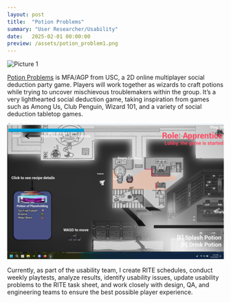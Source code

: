 ```yaml
---
layout: post
title:  "Potion Problems"
summary: "User Researcher/Usability"
date:   2025-02-01 00:00:00
preview: /assets/potion_problem1.png
---
```


![Picture 1](/assets/potion_problem2.png)

[Potion Problems](https://store.steampowered.com/app/3306050/Potion_Problems/) is MFA/AGP from USC, a 2D online multiplayer social deduction party game. Players will work together as wizards to craft potions while trying to uncover mischievous troublemakers within the group. It’s a very lighthearted social deduction game, taking inspiration from games such as Among Us, Club Penguin, Wizard 101, and a variety of social deduction tabletop games.


![Picture 2](/assets/potion_problem3.png)

Currently, as part of the usability team, I create RITE schedules, conduct weekly playtests, analyze results, identify usability issues, update usability problems to the RITE task sheet, and work closely with design, QA, and engineering teams to ensure the best possible player experience.